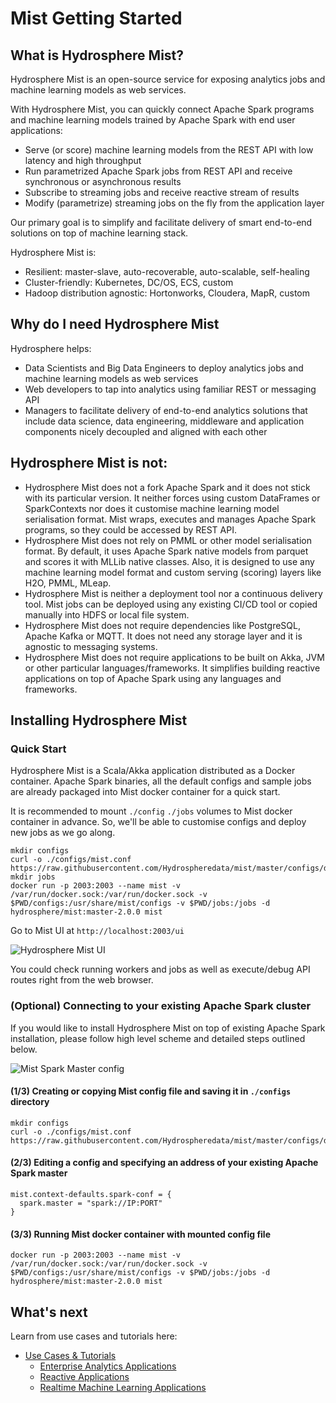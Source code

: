 # Mist Getting Started

## What is Hydrosphere Mist?

Hydrosphere Mist is an open-source service for exposing analytics jobs and machine learning models as web services.

With Hydrosphere Mist, you can quickly connect Apache Spark programs and machine learning models trained by Apache Spark with end user applications:
 - Serve (or score) machine learning models from the REST API with low latency and high throughput
 - Run parametrized Apache Spark jobs from REST API and receive synchronous or asynchronous results
 - Subscribe to streaming jobs and receive reactive stream of results
 - Modify (parametrize) streaming jobs on the fly from the application layer

Our primary goal is to simplify and facilitate delivery of smart end-to-end solutions on top of machine learning stack.

Hydrosphere Mist is:
 - Resilient: master-slave, auto-recoverable, auto-scalable, self-healing
 - Cluster-friendly: Kubernetes, DC/OS, ECS, custom
 - Hadoop distribution agnostic: Hortonworks, Cloudera, MapR, custom

## Why do I need Hydrosphere Mist
Hydrosphere helps:
 - Data Scientists and Big Data Engineers to deploy analytics jobs and machine learning models as web services
 - Web developers to tap into analytics using familiar REST or messaging API
 - Managers to facilitate delivery of end-to-end analytics solutions that include data science, data engineering, middleware and application components nicely decoupled and aligned with each other

## Hydrosphere Mist is not:
 - Hydrosphere Mist does not a fork Apache Spark and it does not stick with its particular version. It neither forces using custom DataFrames or SparkContexts nor does it customise machine learning model serialisation format. Mist wraps, executes and manages Apache Spark programs, so they could be accessed by REST API. 
 - Hydrosphere Mist does not rely on PMML or other model serialisation format. By default, it uses Apache Spark native models from parquet and scores it with MLLib native classes. Also, it is designed to use any machine learning model format and custom serving (scoring) layers like H2O, PMML, MLeap. 
 - Hydrosphere Mist is neither a deployment tool nor a continuous delivery tool. Mist jobs can be deployed using any existing CI/CD tool or copied manually into HDFS or local file system.
 - Hydrosphere Mist does not require dependencies like PostgreSQL, Apache Kafka or MQTT. It does not need any storage layer and it is agnostic to messaging systems.
 - Hydrosphere Mist does not require applications to be built on Akka, JVM or other particular languages/frameworks. It simplifies building reactive applications on top of Apache Spark using any languages and frameworks.

## Installing Hydrosphere Mist 
### Quick Start
Hydrosphere Mist is a Scala/Akka application distributed as a Docker container. Apache Spark binaries, all the default configs and sample jobs are already packaged into Mist docker container for a quick start.

It is recommended to mount `./config` `./jobs` volumes to Mist docker container in advance. So, we'll be able to customise configs and deploy new jobs as we go along. 

```
mkdir configs
curl -o ./configs/mist.conf https://raw.githubusercontent.com/Hydrospheredata/mist/master/configs/docker.conf
mkdir jobs
docker run -p 2003:2003 --name mist -v /var/run/docker.sock:/var/run/docker.sock -v $PWD/configs:/usr/share/mist/configs -v $PWD/jobs:/jobs -d hydrosphere/mist:master-2.0.0 mist
```

Go to Mist UI at `http://localhost:2003/ui`

![Hydrosphere Mist UI](http://dv9c7babquml0.cloudfront.net/docs-images/hydrisphere-mist-ui.png)

You could check running workers and jobs as well as execute/debug API routes right from the web browser.

### (Optional) Connecting to your existing Apache Spark cluster
If you would like to install Hydrosphere Mist on top of existing Apache Spark installation, please follow high level scheme and detailed steps outlined below. 

![Mist Spark Master config](http://dv9c7babquml0.cloudfront.net/docs-images/mist-spark-master.png)

#### (1/3) Creating or copying Mist config file and saving it in `./configs` directory  

```
mkdir configs
curl -o ./configs/mist.conf https://raw.githubusercontent.com/Hydrospheredata/mist/master/configs/docker.conf
```

#### (2/3) Editing a config and specifying an address of your existing Apache Spark master

```
mist.context-defaults.spark-conf = {
  spark.master = "spark://IP:PORT"
}
```

#### (3/3) Running Mist docker container with mounted config file

```
docker run -p 2003:2003 --name mist -v /var/run/docker.sock:/var/run/docker.sock -v $PWD/configs:/usr/share/mist/configs -v $PWD/jobs:/jobs -d hydrosphere/mist:master-2.0.0 mist
```

## What's next

Learn from use cases and tutorials here:
- [Use Cases & Tutorials](/docs/use-cases/README.md)
    - [Enterprise Analytics Applications](/docs/use-cases/enterprise-analytics.md)
    - [Reactive Applications](/docs/use-cases/reactive.md)
    - [Realtime Machine Learning Applications](/docs/use-cases/ml-realtime.md)
